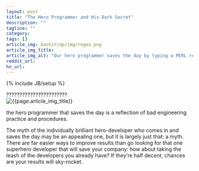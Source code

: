 ```yaml
---
layout: post
title: "The Hero Programmer and His Dark Secret"
description: ""
tagline: ""
category: 
tags: []
article_img: bootstrap/img/regex.png
article_img_title: 
article_img_alt: "Our hero programmer saves the day by typing a PERL regular expression on a keyboard whilst swinging past on a vine in a tarzan like fashion"
reddit_url:
hn_url:
---
```

{% include JB/setup %}
<div class="intro">
  <div class="intro-txt">
    ???????????????????????
  </div>
<div class="intro-img-border">
<div class="intro-img-bevel">
<div class="intro-img">
<img class="article-image" alt="{{page.article_img_title}}" title="{{page.article_img_title}}" src="{{ASSET_PATH}}/{{page.article_img}}"/>
</div>
</div>
</div>
</div>



the hero programmer that saves the day is a reflection of bad engineering practice and procedures.

The myth of the individually brilliant hero-developer who comes in and saves the day may be an appealing one, but it is largely just that: a myth. There are far easier ways to improve results than go looking for that one superhero developer that will save your company: how about taking the leash of the developers you already have? If they’re half decent, chances are your results will sky-rocket.